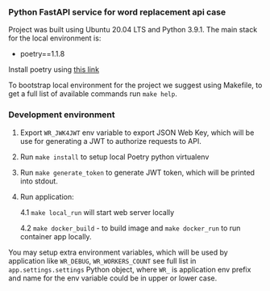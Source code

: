 ### Python FastAPI service for word replacement api case

Project was built using Ubuntu 20.04 LTS and Python 3.9.1.
The main stack for the local environment is:

* poetry==1.1.8

Install poetry using [this link](https://python-poetry.org/docs/)

To bootstrap local environment for the project we suggest using Makefile,
to get a full list of available commands run `make help`.

### Development environment

1. Export `WR_JWK4JWT` env variable to export JSON Web Key, which will be use for 
generating a JWT to authorize requests to API. 
2. Run `make install` to setup local Poetry python virtualenv
3. Run `make generate_token` to generate JWT token, which will be printed into stdout.
4. Run application:
   
    4.1 `make local_run` will start web server locally
    
    4.2 `make docker_build` - to build image and `make docker_run` to run container app locally.


You may setup extra environment variables, which will be used by application like
`WR_DEBUG`, `WR_WORKERS_COUNT` see full list in `app.settings.settings` Python object, where
`WR_` is application env prefix and name for the env variable could be in upper or lower case.